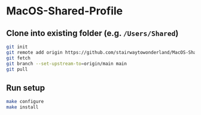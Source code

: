 # MacOS-Shared-Profile

## Clone into existing folder (e.g. `/Users/Shared`)

```bash
git init
git remote add origin https://github.com/stairwaytowonderland/MacOS-Shared-Profile.git
git fetch
git branch --set-upstream-to=origin/main main
git pull
```
## Run setup

```bash
make configure
make install
```
